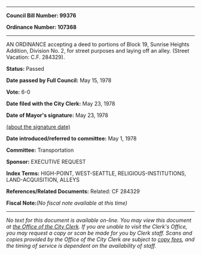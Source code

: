 

********

**Council Bill Number: 99376**
   
**Ordinance Number: 107368**
********

 AN ORDINANCE accepting a deed to portions of Block 19, Sunrise Heights Addition, Division No. 2, for street purposes and laying off an alley. (Street Vacation: C.F. 284329).

**Status:** Passed
   
**Date passed by Full Council:** May 15, 1978
   
**Vote:** 6-0
   
**Date filed with the City Clerk:** May 23, 1978
   
**Date of Mayor's signature:** May 23, 1978
   
[(about the signature date)](/~public/approvaldate.htm)
   
   
   
**Date introduced/referred to committee:** May 1, 1978
   
**Committee:** Transportation
   
**Sponsor:** EXECUTIVE REQUEST
   
   
**Index Terms:** HIGH-POINT, WEST-SEATTLE, RELIGIOUS-INSTITUTIONS, LAND-ACQUISITION, ALLEYS

**References/Related Documents:** Related: CF 284329

**Fiscal Note:**_(No fiscal note available at this time)_
********

_No text for this document is available on-line. You may view this document at [the Office of the City Clerk](http://www.seattle.gov/leg/clerk/contactUs.htm). If you are unable to visit the Clerk's Office, you may request a copy or scan be made for you by Clerk staff. Scans and copies provided by the Office of the City Clerk are subject to [copy fees](http://clerk.seattle.gov/~public/clerkfees.htm), and the timing of service is dependent on the availability of staff._

